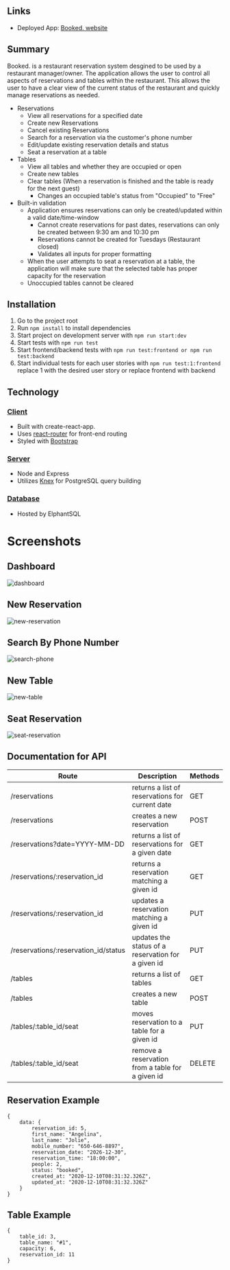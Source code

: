 ## Links
* Deployed App: [Booked. website](https://restaurant-reservations-sys.herokuapp.com/)

## Summary
Booked. is a restaurant reservation system desgined to be used by a restaurant manager/owner. The application allows the user to control all aspects of reservations and tables within the restaurant. This allows the user to have a clear view of the current status of the restaurant and quickly manage reservations as needed.
 * Reservations
    * View all reservations for a specified date
    * Create new Reservations
    * Cancel existing Reservations
    * Search for a reservation via the customer's phone number
    * Edit/update existing reservation details and status 
    * Seat a reservation at a table
* Tables
    * View all tables and whether they are occupied or open
    * Create new tables
    * Clear tables (When a reservation is finished and the table is ready for the next guest)
        * Changes an occupied table's status from "Occupied" to "Free"
* Built-in validation
    * Application ensures reservations can only be created/updated within a valid date/time-window
        * Cannot create reservations for past dates, reservations can only be created between 9:30 am and 10:30 pm
        * Reservations cannot be created for Tuesdays (Restaurant closed)
        * Validates all inputs for proper formatting
    * When the user attempts to seat a reservation at a table, the application will make sure that the selected table has proper capacity for the reservation
    * Unoccupied tables cannot be cleared

## Installation
1. Go to the project root
2. Run `npm install` to install dependencies
3. Start project on development server with `npm run start:dev`
4. Start tests with `npm run test`
5. Start frontend/backend tests with `npm run test:frontend or npm run test:backend`
6. Start individual tests for each user stories with `npm run test:1:frontend` replace 1 with the desired user story or replace frontend with backend

## Technology
### <u>Client</u>
* Built with create-react-app.
* Uses [react-router](https://reactrouter.com/) for front-end routing
* Styled with [Bootstrap](https://getbootstrap.com/)
### <u>Server</u>
* Node and Express
* Utilizes [Knex](https://knexjs.org/) for PostgreSQL query building
### <u>Database</u>
* Hosted by ElphantSQL

# Screenshots

## Dashboard
![dashboard](/images/Dashboard.PNG)

## New Reservation
![new-reservation](/images/NewReservation.PNG)

## Search By Phone Number
![search-phone](/images/SearchPhone.PNG)

## New Table
![new-table](/images/NewTable.PNG)

## Seat Reservation
![seat-reservation](/images/SeatReservation.PNG)

## Documentation for API 
| Route                                | Description                                        | Methods |
| ------------------------------------ | -------------------------------------------------- | ------- |
| /reservations	                       | returns a list of reservations for current date    | GET     | 
| /reservations                        | creates a new reservation                          | POST    |  
| /reservations?date=YYYY-MM-DD        | returns a list of reservations for a given date    | GET     |
| /reservations/:reservation_id	       | returns a reservation matching a given id          | GET     |
| /reservations/:reservation_id	       | updates a reservation matching a given id          | PUT     |
| /reservations/:reservation_id/status | updates the status of a reservation for a given id | PUT     |
| /tables	                           | returns a list of tables                           | GET     |
| /tables	                           | creates a new table                                | POST    |
| /tables/:table_id/seat	           | moves reservation to a table for a given id        | PUT     |
| /tables/:table_id/seat	           | remove a reservation from a table for a given id   | DELETE  |


## Reservation Example
```
{
    data: {
        reservation_id: 5,
        first_name: "Angelina",
        last_name: "Jolie",
        mobile_number: "650-646-8897",
        reservation_date: "2026-12-30",
        reservation_time: "18:00:00",
        people: 2,
        status: "booked",
        created_at: "2020-12-10T08:31:32.326Z",
        updated_at: "2020-12-10T08:31:32.326Z"
    }
}
```

## Table Example
```
{
    table_id: 3,
    table_name: "#1",
    capacity: 6,
    reservation_id: 11
}
```

